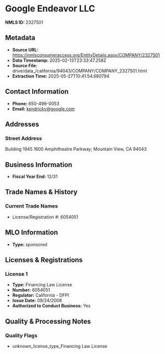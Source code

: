 # Google Endeavor LLC

**NMLS ID:** 2327501

## Metadata
- **Source URL:** https://nmlsconsumeraccess.org/EntityDetails.aspx/COMPANY/2327501
- **Data Timestamp:** 2025-02-13T23:33:47.258Z
- **Source File:** drive/data_/california/94043/COMPANY/COMPANY_2327501.html
- **Extraction Time:** 2025-05-27T10:41:54.680794

## Contact Information
- **Phone:** 650-499-0053
- **Email:** kendrickv@google.com

## Addresses
### Street Address
Building 1945 1600 Amphitheatre Parkway; Mountain View, CA 94043

## Business Information
- **Fiscal Year End:** 12/31

## Trade Names & History
### Current Trade Names
- License/Registration #: 6054051

## MLO Information
- **Type:** sponsored

## Licenses & Registrations

### License 1
- **Type:** Financing Law License
- **Number:** 6054051
- **Regulator:** California - DFPI
- **Issue Date:** 09/24/2008
- **Authorized to Conduct Business:** Yes

## Quality & Processing Notes
### Quality Flags
- unknown_license_type_Financing Law License
